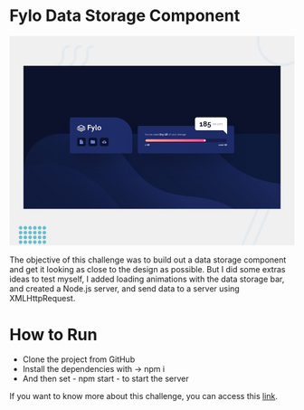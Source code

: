 # Fylo Data Storage Component

![](/design/desktop-preview.jpg)

The objective of this challenge was to build out a data storage component and get it looking as close to the design as possible. But I did some extras ideas to test myself, I added loading animations with the data storage bar, and created a Node.js server, and send data to a server using XMLHttpRequest. 

# How to Run 

- Clone the project from GitHub
- Install the dependencies with -> npm i
- And then set - npm start - to start the server

If you want to know more about this challenge, you can access this [link](https://www.frontendmentor.io/challenges/fylo-data-storage-component-1dZPRbV5n).
